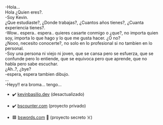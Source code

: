 -Hola...  
Hola ¿Quien eres?.  
-Soy Kevin.  
¿Que estudiaste?, ¿Donde trabajas?, ¿Cuantos años tienes?, ¿Cuanta experiencia tienes?.  
-Wow.. espera.. espera.. quieres casarte conmigo o ¿que?, no importa quien soy, importa lo que hago y lo que me gusta hacer. ¿O no?  
¿Nooo, necesito conocerte?, no solo en lo profesional si no tambien en lo personal.  
-Soy una persona ni viejo ni joven, que se cansa pero se esfuerza, que se confunde pero lo entiende, que se equivoca pero que aprende, que no habla pero sabe escuchar.  
¿Ah..?, ¿bye?  
-espera, espera tambien dibujo.  
...  
-Heyy!! era broma... tengo...

- :heavy_check_mark: [kevinbasilio.dev](https://kevinbasilio.dev) (desactualizado)
- :heavy_check_mark: [bscounter.com](https://bscounter.com) (proyecto privado)

- :green_square: [bswords.com](https://bswords.com) :hammer: (proyecto secreto :skull_and_crossbones:)
